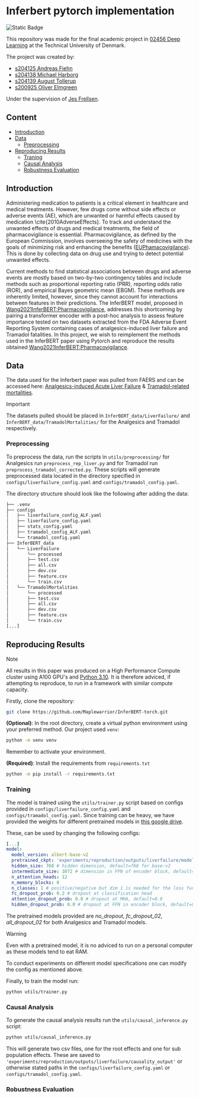 # Inferbert pytorch implementation
![Static Badge](https://img.shields.io/badge/project_status-done-green)


This repository was made for the final academic project in [02456 Deep Learning](https://kurser.dtu.dk/course/02456) at the Technical University of Denmark.

The project was created by:
- [s204125 Andreas Fiehn](https://github.com/AndreasLF)
- [s204138 Michael Harborg](https://github.com/Maplewarrior)
- [s204139 August Tollerup](https://github.com/4ug-aug)
- [s200925 Oliver Elmgreen](https://github.com/FenrisWulven)

Under the supervision of [Jes Frellsen](https://orbit.dtu.dk/en/persons/jes-frellsen).

## Content
<!-- TOC start  -->
- [Introduction](#introduction)
- [Data](#data)
   * [Preprocessing](#preprocessing)
- [Reproducing Results](#reproducing-results)
   * [Traning](#training)
   * [Causal Analysis](#causal-analysis)
   * [Robustness Evaluation](#robustness-evaluation)
<!-- TOC end -->


## Introduction

Administering medication to patients is a critical element in healthcare and medical treatments. 
However, few drugs come without side effects or adverse events (AE), which are unwanted or harmful effects caused by medication \cite{2010AdverseEffects}. To track and understand the unwanted effects of drugs and medical treatments, the field of pharmacovigilance is essential. Pharmacovigilance, as defined by the European Commission, involves overseeing the safety of medicines with the goals of minimizing risk and enhancing the benefits ([EUPhamacovigilance](https://www.ema.europa.eu/en/human-regulatory-overview/pharmacovigilance-overview)).
This is done by collecting data on drug use and trying to detect potential unwanted effects.

Current methods to find statistical associations between drugs and adverse events are mostly based on two-by-two contingency tables and include methods such as proportional reporting ratio (PRR), reporting odds ratio (ROR), and empirical Bayes geometric mean (EBGM). 
These methods are inherently limited, however, since they cannot account for interactions between features in their predictions. 
The InferBERT model, proposed in [Wang2021InferBERT:Pharmacovigilance](https://www.frontiersin.org/articles/10.3389/frai.2021.659622/full), addresses this shortcoming by pairing a transformer encoder with a post-hoc analysis to assess feature importance tested on two datasets extracted from the FDA Adverse Event Reporting System containing cases of analgesics-induced liver failure and Tramadol fatalities. 
In this project, we wish to reimplement the methods used in the InferBERT paper using Pytorch and reproduce the results obtained [Wang2021InferBERT:Pharmacovigilance](https://www.frontiersin.org/articles/10.3389/frai.2021.659622/full).

## Data
The data used for the Inferbert paper was pulled from FAERS and can be accessed here: [Analgesics-induced Acute Liver Failure](https://drive.google.com/file/d/1VGGs7uxC4UiOIWFZ2LQ6N2cLweMxOSqi/view?usp=sharing) & [Tramadol-related mortalities](https://drive.google.com/file/d/1VIg5vpQhk2FbAwDBwTzyJ18LyxGZ6VII/view?usp=sharing).

> [!IMPORTANT]
> The datasets pulled should be placed in `InferBERT_data/LiverFailure/` and `InferBERT_data/TramadolMortalities/` for the Analgesics and Tramadol respectively.

### Preprocessing
To preprocess the data, run the scripts in `utils/preprocessing/` for Analgesics run `preprocess_rep_liver.py` and for Tramadol run `preprocess_tramadol_corrected.py`.
These scripts will generate preprocessed data located in the directory specified in `configs/liverfailure_config.yaml` and `configs/tramadol_config.yaml`.

The directory structure should look like the following after adding the data:

```bash
├── .venv
├── configs
│   ├── liverfailure_config_ALF.yaml
│   ├── liverfailure_config.yaml
│   ├── stats_config.yaml
│   ├── tramadol_config_ALF.yaml
│   └── tramadol_config.yaml
├── InferBERT_data
│   └── LiverFailure
│       └── processed
│       ├── test.csv
│       ├── all.csv
│       ├── dev.csv
│       ├── feature.csv
│       └── train.csv
│   └── TramadolMortalities
│       └── processed
│       ├── test.csv
│       ├── all.csv
│       ├── dev.csv
│       ├── feature.csv
│       └── train.csv
[...]
```

## Reproducing Results
> [!NOTE]
> All results in this paper was produced on a High Performance Compute cluster using A100 GPU's and [Python 3.10](https://www.python.org/downloads/release/python-31013/). It is therefore adviced, if attempting to reproduce, to run in a framework with similar compute capacity.

Firstly, clone the repository:
```bash
git clone https://github.com/Maplewarrior/InferBERT-torch.git
```
**(Optional)**: In the root directory, create a virtual python environment using your preferred method. Our project used `venv`:
```bash
python -m venv venv
```
Remember to activate your environment.

**(Required)**: Install the requirements from `requirements.txt`
```bash
python -m pip install -r requirements.txt
```

### Training
The model is trained using the `utils/trainer.py` script based on configs provided in `configs/liverfailure_config.yaml` and `configs/tramadol_config.yaml`. Since training can be heavy, we have provided the weights for different pretrained models in [this google drive](https://drive.google.com/drive/folders/1yePG7mih9w296gjyex6T2O-XkYqVvYmd?usp=drive_link). 

These, can be used by changing the following configs:

```yml
[...]
model:
  model_version: albert-base-v2
  pretrained_ckpt: 'experiments/reproduction/outputs/liverfailure/model_weights.pt' # <------- leave blank if training is from scratch
  hidden_size: 768 # hidden dimension, default=768 for base-v2
  intermediate_size: 3072 # dimension in FFN of encoder block, default=3072 for base-v2
  n_attention_heads: 12
  n_memory_blocks: 0
  n_classes: 1 # positive/negative but dim 1 is needed for the loss function
  fc_dropout_prob: 0.2 # dropout at classification head
  attention_dropout_prob: 0.0 # dropout at MHA, default=0.0
  hidden_dropout_prob: 0.0 # dropout at FFN in encoder block, default=0.0
```

The pretrained models provided are *no_dropout*, *fc_dropout_02*, *all_dropout_02* for both Analgesics and Tramadol models.

> [!WARNING]
> Even with a pretrained model, it is no adviced to run on a personal computer as these models tend to eat RAM.

To conduct experiments on different model specifications one can modify the config as mentioned above.

Finally, to train the model run:
```bash
python utils/trainer.py
```

### Causal Analysis
To generate the causal analysis results run the `utils/causal_inference.py` script:
```bash
python utils/causal_inference.py
```
This will generate two csv files, one for the root effects and one for sub population effects. These are saved to `'experiments/reproduction/outputs/liverfailure/causality_output'` or otherwise stated paths in the `configs/liverfailure_config.yaml` or `configs/tramadol_config.yaml`.

### Robustness Evaluation


